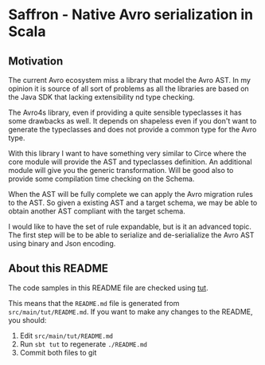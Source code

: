 Saffron - Native Avro serialization in Scala
======================

## Motivation
The current Avro ecosystem miss a library that model the Avro AST. In my opinion it is source of all sort of problems as
all the libraries are based on the Java SDK that lacking extensibility nd type checking.

The Avro4s library, even if providing a quite sensible typeclasses it has some drawbacks as well. It depends on shapeless
even if you don't want to generate the typeclasses and does not provide a common type for the Avro type.

With this library I want to have something very similar to Circe where the core module will provide the AST and typeclasses
definition. An additional module will give you the generic transformation. Will be good also to provide some compilation 
time checking on the Schema.

When the AST will be fully complete we can apply the Avro migration rules to the AST. So given a existing AST and a target 
schema, we may be able to obtain another AST compliant with the target schema.

I would like to have the set of rule expandable, but is it an advanced topic. The first step will be to be able to 
serialize and de-serialialize the Avro AST using binary and Json encoding.

## About this README

The code samples in this README file are checked using [tut](https://github.com/tpolecat/tut).

This means that the `README.md` file is generated from `src/main/tut/README.md`. If you want to make any changes to the README, you should:

1. Edit `src/main/tut/README.md`
2. Run `sbt tut` to regenerate `./README.md`
3. Commit both files to git
